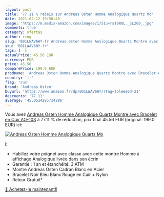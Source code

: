 ```yaml
---
layout: post
title: '77.11 % rabais sur Andreas Osten Homme Analogique Quartz Mo'
date: 2021-02-12 19:50:49
image: 'https://m.media-amazon.com/images/I/51u+raISRGL._SL200_.jpg'
comments: true
category: ofertas
author: ring
slug: 'B01LWAV6HY-fr Andreas Osten Homme Analogique Quartz Montre avec Bracelet...'
sku: 'B01LWAV6HY-fr'
tags: [  ]
actualPrice: 45.56 EUR
currency: EUR
price: 45.56
comparePrice: 199.0 EUR
prodname: 'Andreas Osten Homme Analogique Quartz Montre avec Bracelet en Cuir AO-103'
country: 'fr'
flag: '🇫🇷'
brand: 'Andreas Osten'
buyurl: 'https://www.amazon.fr/dp/B01LWAV6HY/?tag=tolees0d-21'
descuento: '77.11'
average: '45.0514285714286'
---
```


Vous avez [Andreas Osten Homme Analogique Quartz Montre avec Bracelet en Cuir AO-103](https://www.amazon.fr/dp/B01LWAV6HY/?tag=tolees0d-21)  à  77.11 % de réduction, prix final  45.56 EUR (original: 199.0 EUR) ici:

[![Andreas Osten Homme Analogique Quartz Mo](https://m.media-amazon.com/images/I/51u+raISRGL._SL200_.jpg)](https://www.amazon.fr/dp/B01LWAV6HY/?tag=tolees0d-21)

ℹ️:

- Habillez votre poignet avec classe avec cette montre Homme à affichage Analogique livrée dans son écrin
- Garantie : 1 an et étanchéité: 3 ATM
- Montre Andreas Osten Cadran Blanc en Acier
- Bracelet Noir Bleu Blanc Rouge en Cuir + Nylon
- Retour Gratuit*

[🛒 Achetez-le maintenant!!](https://www.amazon.fr/dp/B01LWAV6HY/?tag=tolees0d-21)
